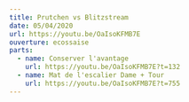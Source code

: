 ```yaml
---
title: Prutchen vs Blitzstream
date: 05/04/2020
url: https://youtu.be/OaIsoKFMB7E
ouverture: ecossaise
parts:
  - name: Conserver l'avantage
    url: https://youtu.be/OaIsoKFMB7E?t=132
  - name: Mat de l'escalier Dame + Tour
    url: https://youtu.be/OaIsoKFMB7E?t=755
---
```

